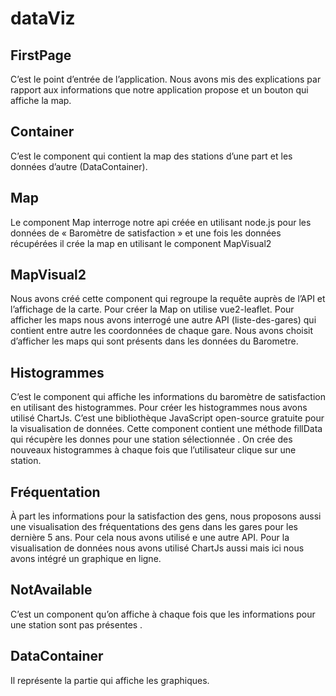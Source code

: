 # dataViz

## FirstPage
C’est le point d’entrée de l’application. Nous avons mis des explications par rapport aux  informations que notre application propose et un bouton qui affiche la map. 
## Container 
C’est le component qui contient la map des stations d’une part et les données d’autre (DataContainer). 
## Map 
Le component Map interroge notre api créée en utilisant node.js pour les données de « Baromètre de satisfaction » et une fois les données récupérées il crée la map en utilisant le component MapVisual2
## MapVisual2
Nous avons créé cette component qui regroupe la requête auprès de l’API et l’affichage de la carte. Pour créer la Map on utilise vue2-leaflet. Pour afficher les maps nous avons interrogé une autre API (liste-des-gares) qui contient entre autre les coordonnées de chaque gare. Nous avons choisit d’afficher les maps qui sont présents dans les données du Barometre.
## Histogrammes
C’est le component qui affiche les informations du baromètre de satisfaction en utilisant des histogrammes. Pour créer les histogrammes nous avons utilisé ChartJs. C’est une bibliothèque JavaScript open-source gratuite pour la visualisation de données. Cette component contient une méthode fillData qui récupère les donnes pour une station sélectionnée . On crée des nouveaux histogrammes à chaque fois que l’utilisateur clique sur une station. 
## Fréquentation
À part les informations pour la satisfaction des gens, nous proposons aussi une visualisation des fréquentations des gens dans les gares pour les dernière 5 ans. Pour cela nous avons utilisé e une autre API. Pour la visualisation de données nous avons utilisé ChartJs aussi mais ici nous avons intégré un graphique en ligne.
## NotAvailable
C’est un component qu’on affiche à chaque fois que les informations pour une station sont pas présentes . 
## DataContainer
Il représente la partie qui affiche les graphiques.
